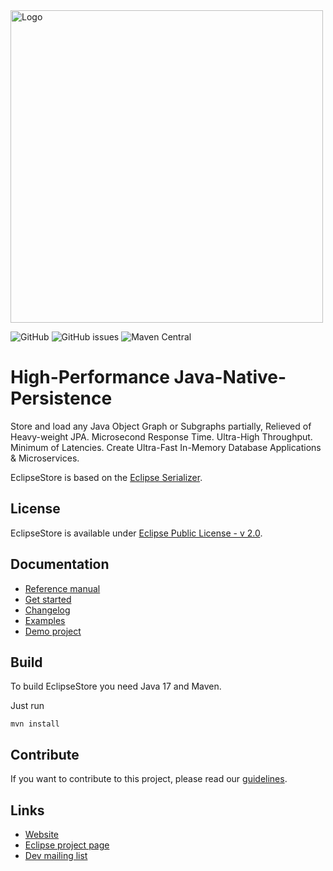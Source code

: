 <img src="./etc/images/logo.svg" width="500px" alt="Logo">

![GitHub](https://img.shields.io/github/license/eclipse-store/store?style=for-the-badge)
![GitHub issues](https://img.shields.io/github/issues/eclipse-store/store?style=for-the-badge)
![Maven Central](https://img.shields.io/maven-central/v/org.eclipse.store/storage-embedded?style=for-the-badge)

# High-Performance Java-Native-Persistence

Store and load any Java Object Graph or Subgraphs partially, Relieved of Heavy-weight JPA. Microsecond Response Time. Ultra-High Throughput. Minimum of Latencies. Create Ultra-Fast In-Memory Database Applications & Microservices.

EclipseStore is based on the [Eclipse Serializer](https://github.com/eclipse-serializer/serializer).

## License

EclipseStore is available under [Eclipse Public License - v 2.0](LICENSE).

## Documentation

- [Reference manual](https://docs.eclipsestore.io)
- [Get started](https://docs.eclipsestore.io/manual/storage/getting-started.html)
- [Changelog](https://docs.eclipsestore.io/manual/intro/changelog.html)
- [Examples](/examples)
- [Demo project](https://github.com/eclipse-store/bookstore-demo)

## Build

To build EclipseStore you need Java 17 and Maven.

Just run

```
mvn install
```

## Contribute

If you want to contribute to this project, please read our [guidelines](CONTRIBUTING.md).


## Links

- [Website](https://eclipsestore.io)
- [Eclipse project page](https://projects.eclipse.org/projects/technology.store)
- [Dev mailing list](https://accounts.eclipse.org/mailing-list/store-dev)
